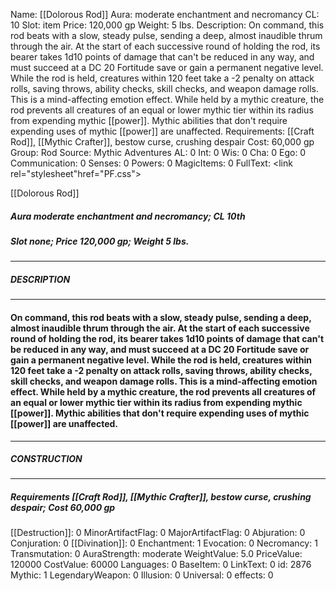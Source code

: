 Name: [[Dolorous Rod]]
Aura: moderate enchantment and necromancy
CL: 10
Slot: item
Price: 120,000 gp
Weight: 5 lbs.
Description: On command, this rod beats with a slow, steady pulse, sending a deep, almost inaudible thrum through the air. At the start of each successive round of holding the rod, its bearer takes 1d10 points of damage that can't be reduced in any way, and must succeed at a DC 20 Fortitude save or gain a permanent negative level. While the rod is held, creatures within 120 feet take a -2 penalty on attack rolls, saving throws, ability checks, skill checks, and weapon damage rolls. This is a mind-affecting emotion effect. While held by a mythic creature, the rod prevents all creatures of an equal or lower mythic tier within its radius from expending mythic [[power]]. Mythic abilities that don't require expending uses of mythic [[power]] are unaffected.
Requirements: [[Craft Rod]], [[Mythic Crafter]], bestow curse, crushing despair
Cost: 60,000 gp
Group: Rod
Source: Mythic Adventures
AL: 0
Int: 0
Wis: 0
Cha: 0
Ego: 0
Communication: 0
Senses: 0
Powers: 0
MagicItems: 0
FullText: <link rel="stylesheet"href="PF.css"><div class="heading"><p class="alignleft">[[Dolorous Rod]]</p><div style="clear: both;"></div></div><div><h5><b>Aura </b>moderate enchantment and necromancy; <b>CL </b>10th</h5><h5><b>Slot </b>none; <b>Price </b>120,000 gp; <b>Weight </b>5 lbs.</h5></div><hr/><div><h5><b>DESCRIPTION</b></h5></div><hr/><div><h4><p>On command, this rod beats with a slow, steady pulse, sending a deep, almost inaudible thrum through the air. At the start of each successive round of holding the rod, its bearer takes 1d10 points of damage that can't be reduced in any way, and must succeed at a DC 20 Fortitude save or gain a permanent negative level. While the rod is held, creatures within 120 feet take a -2 penalty on attack rolls, saving throws, ability checks, skill checks, and weapon damage rolls. This is a mind-affecting emotion effect. While held by a mythic creature, the rod prevents all creatures of an equal or lower mythic tier within its radius from expending mythic [[power]]. Mythic abilities that don't require expending uses of mythic [[power]] are unaffected.</p></h4></div><hr/><div><h5><b>CONSTRUCTION</b></h5></div><hr/><div><h5><b>Requirements </b>[[Craft Rod]], [[Mythic Crafter]], <i>bestow curse</i>, <i>crushing despair</i>; <b>Cost </b>60,000 gp</h5></div>
[[Destruction]]: 0
MinorArtifactFlag: 0
MajorArtifactFlag: 0
Abjuration: 0
Conjuration: 0
[[Divination]]: 0
Enchantment: 1
Evocation: 0
Necromancy: 1
Transmutation: 0
AuraStrength: moderate
WeightValue: 5.0
PriceValue: 120000
CostValue: 60000
Languages: 0
BaseItem: 0
LinkText: 0
id: 2876
Mythic: 1
LegendaryWeapon: 0
Illusion: 0
Universal: 0
effects: 0
